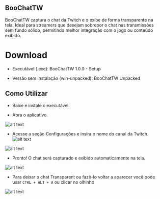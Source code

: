 ## BooChatTW

BooChatTW captura o chat da Twitch e o exibe de forma transparente na tela. Ideal para streamers que desejam sobrepor o chat nas transmissões sem fundo sólido, permitindo melhor integração com o jogo ou conteúdo exibido.

# Download

- Executável (.exe): BooChatTW 1.0.0 - Setup

- Versão sem instalação (win-unpacked): BooChatTW Unpacked

## Como Utilizar

- Baixe e instale o executável.

- Abra o aplicativo.

![alt text](image-3.png)

- Acesse a seção Configurações e insira o nome do canal da Twitch.
![alt text](image.png)

![alt text](image-1.png)

- Pronto! O chat será capturado e exibido automaticamente na tela.

![alt text](image-2.png)

- Para deixar o chat Transparent ou fazê-lo voltar a aparecer você pode usar ```CTRL + ALT + A``` ou clicar no olhinho

![alt text](image-4.png)
